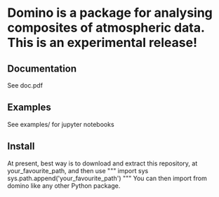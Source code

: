 # Domino is a package for analysing composites of atmospheric data. This is an experimental release!

## Documentation

See doc.pdf

## Examples

See examples/ for jupyter notebooks

## Install

At present, best way is to download and extract this repository, at your_favourite_path, and then use 
"""
import sys
sys.path.append('your_favourite_path')
"""
You can then import from domino like any other Python package.
